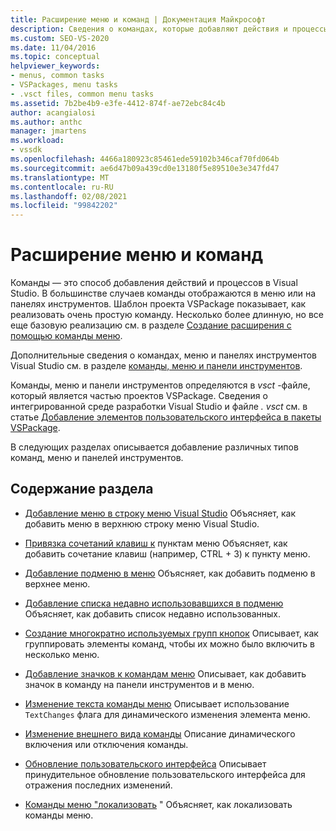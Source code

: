 ```yaml
---
title: Расширение меню и команд | Документация Майкрософт
description: Сведения о командах, которые добавляют действия и процессы в Visual Studio. Шаблон проекта VSPackage показывает, как реализовать очень простую команду.
ms.custom: SEO-VS-2020
ms.date: 11/04/2016
ms.topic: conceptual
helpviewer_keywords:
- menus, common tasks
- VSPackages, menu tasks
- .vsct files, common menu tasks
ms.assetid: 7b2be4b9-e3fe-4412-874f-ae72ebc84c4b
author: acangialosi
ms.author: anthc
manager: jmartens
ms.workload:
- vssdk
ms.openlocfilehash: 4466a180923c85461ede59102b346caf70fd064b
ms.sourcegitcommit: ae6d47b09a439cd0e13180f5e89510e3e347fd47
ms.translationtype: MT
ms.contentlocale: ru-RU
ms.lasthandoff: 02/08/2021
ms.locfileid: "99842202"
---
```

# <a name="extend-menus-and-commands"></a>Расширение меню и команд
Команды — это способ добавления действий и процессов в Visual Studio. В большинстве случаев команды отображаются в меню или на панелях инструментов. Шаблон проекта VSPackage показывает, как реализовать очень простую команду. Несколько более длинную, но все еще базовую реализацию см. в разделе [Создание расширения с помощью команды меню](../extensibility/creating-an-extension-with-a-menu-command.md).

 Дополнительные сведения о командах, меню и панелях инструментов Visual Studio см. в разделе [команды, меню и панели инструментов](../extensibility/internals/commands-menus-and-toolbars.md).

 Команды, меню и панели инструментов определяются в *vsct* -файле, который является частью проектов VSPackage. Сведения о интегрированной среде разработки Visual Studio и файле *. vsct* см. в статье [Добавление элементов пользовательского интерфейса в пакеты VSPackage](../extensibility/internals/how-vspackages-add-user-interface-elements.md).

 В следующих разделах описывается добавление различных типов команд, меню и панелей инструментов.

## <a name="in-this-section"></a>Содержание раздела
- [Добавление меню в строку меню Visual Studio](../extensibility/adding-a-menu-to-the-visual-studio-menu-bar.md) Объясняет, как добавить меню в верхнюю строку меню Visual Studio.

- [Привязка сочетаний клавиш к](../extensibility/binding-keyboard-shortcuts-to-menu-items.md) пунктам меню Объясняет, как добавить сочетание клавиш (например, CTRL + 3) к пункту меню.

- [Добавление подменю в меню](../extensibility/adding-a-submenu-to-a-menu.md) Объясняет, как добавить подменю в верхнее меню.

- [Добавление списка недавно использовавшихся в подменю](../extensibility/adding-a-most-recently-used-list-to-a-submenu.md) Объясняет, как добавить список недавно использованных.

- [Создание многократно используемых групп кнопок](../extensibility/creating-reusable-groups-of-buttons.md) Описывает, как группировать элементы команд, чтобы их можно было включить в несколько меню.

- [Добавление значков к командам меню](../extensibility/adding-icons-to-menu-commands.md) Описывает, как добавить значок в команду на панели инструментов и в меню.

- [Изменение текста команды меню](../extensibility/changing-the-text-of-a-menu-command.md) Описывает использование `TextChanges` флага для динамического изменения элемента меню.

- [Изменение внешнего вида команды](../extensibility/changing-the-appearance-of-a-command.md) Описание динамического включения или отключения команды.

- [Обновление пользовательского интерфейса](../extensibility/updating-the-user-interface.md) Описывает принудительное обновление пользовательского интерфейса для отражения последних изменений.

- [Команды меню "локализовать](../extensibility/localizing-menu-commands.md) " Объясняет, как локализовать команды меню.
